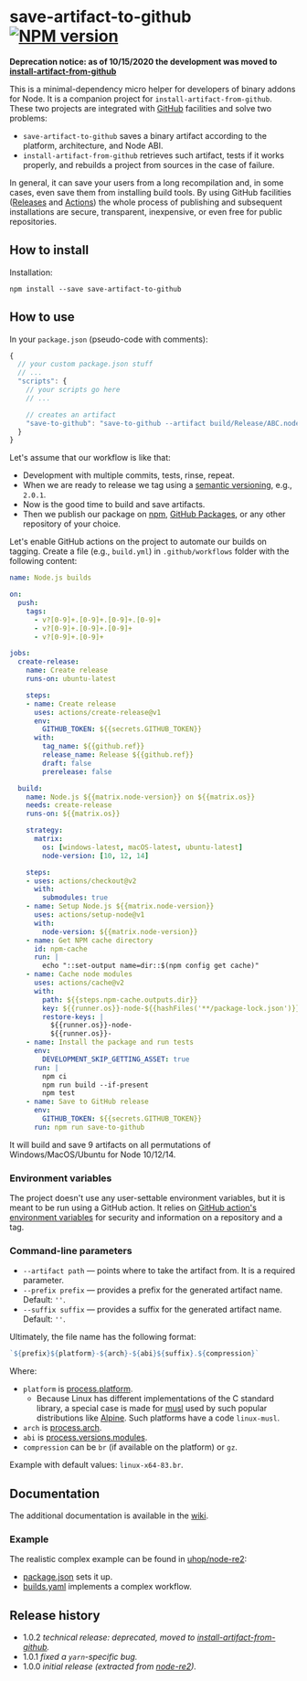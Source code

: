 # save-artifact-to-github [![NPM version][npm-img]][npm-url]

[npm-img]: https://img.shields.io/npm/v/save-artifact-to-github.svg
[npm-url]: https://npmjs.org/package/save-artifact-to-github

**Deprecation notice: as of 10/15/2020 the development was moved to [install-artifact-from-github](https://github.com/uhop/install-artifact-from-github)**

This is a minimal-dependency micro helper for developers of binary addons for Node.
It is a companion project for `install-artifact-from-github`.
These two projects are integrated with [GitHub](https://github.com/) facilities and solve two problems:

* `save-artifact-to-github` saves a binary artifact according to the platform, architecture, and Node ABI.
* `install-artifact-from-github` retrieves such artifact, tests if it works properly, and rebuilds a project from sources in the case of failure.

In general, it can save your users from a long recompilation and, in some cases, even save them from installing build tools.
By using GitHub facilities ([Releases](https://docs.github.com/en/github/administering-a-repository/about-releases)
and [Actions](https://github.com/features/actions)) the whole process of publishing and subsequent installations are secure,
transparent, inexpensive, or even free for public repositories.

## How to install

Installation:

```
npm install --save save-artifact-to-github
```

## How to use

In your `package.json` (pseudo-code with comments):

```js
{
  // your custom package.json stuff
  // ...
  "scripts": {
    // your scripts go here
    // ...

    // creates an artifact
    "save-to-github": "save-to-github --artifact build/Release/ABC.node",
  }
}
```

Let's assume that our workflow is like that:

* Development with multiple commits, tests, rinse, repeat.
* When we are ready to release we tag using a [semantic versioning](https://semver.org/), e.g., `2.0.1`.
* Now is the good time to build and save artifacts.
* Then we publish our package on [npm](https://www.npmjs.com/), [GitHub Packages](https://github.com/features/packages),
  or any other repository of your choice.

Let's enable GitHub actions on the project to automate our builds on tagging.
Create a file (e.g., `build.yml`) in `.github/workflows` folder with the following content:

```yml
name: Node.js builds

on:
  push:
    tags:
      - v?[0-9]+.[0-9]+.[0-9]+.[0-9]+
      - v?[0-9]+.[0-9]+.[0-9]+
      - v?[0-9]+.[0-9]+

jobs:
  create-release:
    name: Create release
    runs-on: ubuntu-latest

    steps:
    - name: Create release
      uses: actions/create-release@v1
      env:
        GITHUB_TOKEN: ${{secrets.GITHUB_TOKEN}}
      with:
        tag_name: ${{github.ref}}
        release_name: Release ${{github.ref}}
        draft: false
        prerelease: false

  build:
    name: Node.js ${{matrix.node-version}} on ${{matrix.os}}
    needs: create-release
    runs-on: ${{matrix.os}}

    strategy:
      matrix:
        os: [windows-latest, macOS-latest, ubuntu-latest]
        node-version: [10, 12, 14]

    steps:
    - uses: actions/checkout@v2
      with:
        submodules: true
    - name: Setup Node.js ${{matrix.node-version}}
      uses: actions/setup-node@v1
      with:
        node-version: ${{matrix.node-version}}
    - name: Get NPM cache directory
      id: npm-cache
      run: |
        echo "::set-output name=dir::$(npm config get cache)"
    - name: Cache node modules
      uses: actions/cache@v2
      with:
        path: ${{steps.npm-cache.outputs.dir}}
        key: ${{runner.os}}-node-${{hashFiles('**/package-lock.json')}}
        restore-keys: |
          ${{runner.os}}-node-
          ${{runner.os}}-
    - name: Install the package and run tests
      env:
        DEVELOPMENT_SKIP_GETTING_ASSET: true
      run: |
        npm ci
        npm run build --if-present
        npm test
    - name: Save to GitHub release
      env:
        GITHUB_TOKEN: ${{secrets.GITHUB_TOKEN}}
      run: npm run save-to-github
```

It will build and save 9 artifacts on all permutations of Windows/MacOS/Ubuntu for Node 10/12/14.

### Environment variables

The project doesn't use any user-settable environment variables, but
it is meant to be run using a GitHub action. It relies on
[GitHub action's environment variables](https://docs.github.com/en/actions/configuring-and-managing-workflows/using-environment-variables)
for security and information on a repository and a tag.

### Command-line parameters

* `--artifact path` &mdash; points where to take the artifact from. It is a required parameter.
* `--prefix prefix` &mdash; provides a prefix for the generated artifact name. Default: `''`.
* `--suffix suffix` &mdash; provides a suffix for the generated artifact name. Default: `''`.

Ultimately, the file name has the following format:

```js
`${prefix}${platform}-${arch}-${abi}${suffix}.${compression}`
```

Where:

* `platform` is [process.platform](https://nodejs.org/api/process.html#process_process_platform).
  * Because Linux has different implementations of the C standard library, a special case is made for
    [musl](https://musl.libc.org/) used by such popular distributions like [Alpine](https://alpinelinux.org/).
    Such platforms have a code `linux-musl`.
* `arch` is [process.arch](https://nodejs.org/api/process.html#process_process_arch).
* `abi` is [process.versions.modules](https://nodejs.org/api/process.html#process_process_versions).
* `compression` can be `br` (if available on the platform) or `gz`.

Example with default values: `linux-x64-83.br`.

## Documentation

The additional documentation is available in the [wiki](https://github.com/uhop/save-artifact-to-github/wiki).

### Example

The realistic complex example can be found in [uhop/node-re2](https://github.com/uhop/node-re2):

* [package.json](https://github.com/uhop/node-re2/blob/master/package.json) sets it up.
* [builds.yaml](https://github.com/uhop/node-re2/blob/master/.github/workflows/build.yml) implements a complex workflow.

## Release history

- 1.0.2 *technical release: deprecated, moved to [install-artifact-from-github](https://github.com/uhop/install-artifact-from-github).*
- 1.0.1 *fixed a `yarn`-specific bug.*
- 1.0.0 *initial release (extracted from [node-re2](https://github.com/uhop/node-re2)).*
